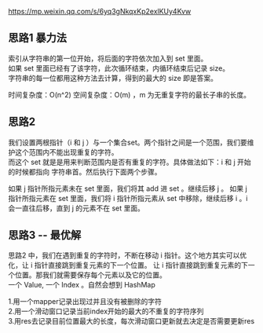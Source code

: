 
https://mp.weixin.qq.com/s/6yq3gNkqxKp2exlKUy4Kvw

## 思路1  暴力法
索引从字符串的第一位开始，将后面的字符依次加入到 set 里面。  
如果 set 里面已经有了该字符，此次循环结束，内循环结束后记录 size。  
字符串的每一位都用这种方法去计算，得到的最大的 size 即是答案。

时间复杂度：O(n^2)
空间复杂度：O(m) ，m 为无重复字符的最长子串的长度。

## 思路2
我们设置两根指针（i 和 j ）与一个集合set。两个指针之间是一个范围，我们要维护这个范围内不能出现重复的字符。  
而这个 set 就是是用来判断范围内是否有重复的字符。具体做法如下：i 和 j 开始的时候都指向 字符串首。然后执行下面两个步骤。

如果 j 指针所指元素未在 set 里面，我们将其 add 进 set 。继续后移 j 。
如果 j 指针所指元素在 set 里面，我们将 i 指针所指元素从 set 中移除，继续后移 i 。i 会一直往后移，直到 j 的元素不在 set 里面。


## 思路3 -- 最优解
思路2 中，我们在遇到重复的字符时，不断在移动 i 指针。这个地方其实可以优化，让 i 指针直接跳到重复元素的下一个位置。
让 i 指针直接跳到重复元素的下一个位置。那我们就需要保存每个元素以及它的位置。  
一个 Value, 一个 Index 。自然会想到 HashMap



1.用一个mapper记录出现过并且没有被删除的字符  
2.用一个滑动窗口记录当前index开始的最大的不重复的字符序列  
3.用res去记录目前位置最大的长度，每次滑动窗口更新就去决定是否需要更新res